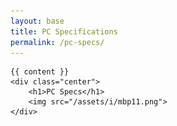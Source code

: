 ```yaml
---
layout: base
title: PC Specifications
permalink: /pc-specs/
---
```


    {{ content }}
    <div class="center">
        <h1>PC Specs</h1>
        <img src="/assets/i/mbp11.png">
    </div>
